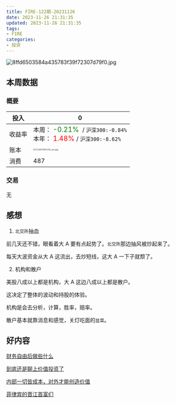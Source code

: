 ```yaml
---
title: FIRE-122期-20231126
date: 2023-11-26 21:31:35
updated: 2023-11-26 21:31:35
tags:
- FIRE
categories:
- 投资
---
```


![8ffd6503584a435783f39f72307d79f0.jpg](https://s2.loli.net/2023/11/26/Ee3ZtzSoXjGQyJp.jpg)

## 本周数据

### 概要

| 投入   | 0                                                        |
| ------ | ------------------------------------------------------------ |
| 收益率 | 本周：<font color="green" size=4> -0.21% </font> / `沪深300:-0.84%`    <br />本年：<font color="red" size=4> 1.48% </font>/ `沪深300:-8.62%` |
| 账本   | <img src="https://s2.loli.net/2023/11/26/aQlYhD87FB9SLnr.jpg" alt="211697983156_.pic.jpg" style="zoom:33%;" /> |
| 消费   | 487                                               |

### 交易

无


## 感想

1.  `北交所`抽血

 前几天还不错，眼看着大 A 要有点起势了。`北交所`那边抽风被炒起来了。
 
 每天大波资金从大 A 这流出，去炒短线，这大 A 一下子就颓了。
 
2. 机构和散户

美股八成以上都是机构，大 A 这边八成以上都是散户。

这决定了整体的波动和持股的体验。

机构是会去分析，计算，胜率，赔率。

散户基本就靠消息和感觉，关灯吃面的`韭菜`。

## 好内容

[财务自由后做些什么](https://blog.youxu.info/2021/11/01/after-fire/)

[到底还是聊上价值投资了](
https://www.xiaoyuzhoufm.com/episode/655c84c19f440f544380ec98)


[内部一切皆成本，对外才能创造价值](https://www.xiaoyuzhoufm.com/episode/655aecd7b95673db21172d86)


[菲律宾的晋江首富们](
https://www.xiaoyuzhoufm.com/episode/655dcce18fb8b597a2bcbd81)